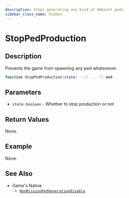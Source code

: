 ```yaml
---
description: Stops generating any kind of Ambient peds.
sidebar_class_name: hidden
---
```


# StopPedProduction

## Description

Prevents the game from spawning any ped whatsoever.

```lua
function StopPedProduction(state) --[[ ... ]] end
```

## Parameters

- `state`: _`boolean`_ - Whether to stop production or not

## Return Values

None.

## Example

None.

## See Also

- Game's Native
  - [`NonMissionPedGenerationDisable`](https://bully-scripting.vercel.app/docs/game-reference/global-functions/NonMissionPedGenerationDisable)